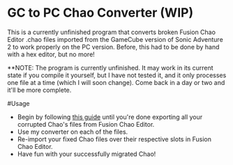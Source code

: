 # GC to PC Chao Converter (WIP)
This is a currently unfinished program that converts broken Fusion Chao Editor .chao files imported from the GameCube version of Sonic Adventure 2 to work properly on the PC version. 
Before, this had to be done by hand with a hex editor, but no more!

**NOTE: The program is currently unfinished. It may work in its current state if you compile it yourself, but I have not tested it, and it only processes one file at a time (which I will soon change). Come back in a day or two and it'll be more complete.

#Usage
* Begin by following [this guide](http://steamcommunity.com/sharedfiles/filedetails/?id=444918749&insideModal=1) until you're done exporting all your corrupted Chao's files from Fusion Chao Editor.
* Use my converter on each of the files.
* Re-import your fixed Chao files over their respective slots in Fusion Chao Editor.
* Have fun with your successfully migrated Chao!
